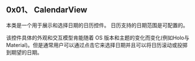 ## 0x01、 CalendarView

本类是一个用于展示和选择日期的日历控件。
日历支持的日期范围是可配置的。

该控件具体的外观和交互模型肯能随着 OS 版本和主题的变化而变化(例如Holo与Material)。但是通常用户可以通过点击它来选择日期并且可以将日历滚动或投掷到期望的日期。